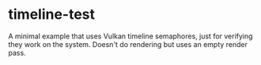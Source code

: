 # timeline-test

A minimal example that uses Vulkan timeline semaphores, just for verifying they work on the system. Doesn't do rendering but uses an empty render pass.
